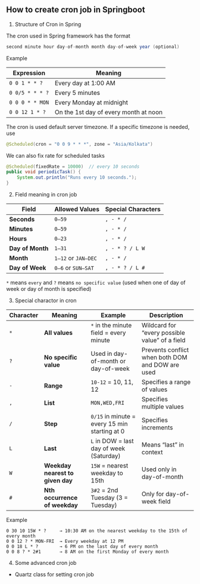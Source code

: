 ## How to create cron job in Springboot
1. Structure of Cron in Spring

The cron used in Spring framework has the format
```java
second minute hour day-of-month month day-of-week year (optional)
```
Example

| Expression      | Meaning                               |
| --------------- | ------------------------------------- |
| `0 0 1 * * ?`   | Every day at 1:00 AM                  |
| `0 0/5 * * * ?` | Every 5 minutes                       |
| `0 0 0 * * MON` | Every Monday at midnight              |
| `0 0 12 1 * ?`  | On the 1st day of every month at noon |

The cron is used default server timezone. If a specific timezone is needed, use

```java
@Scheduled(cron = "0 0 9 * * *", zone = "Asia/Kolkata")
```

We can also fix rate for scheduled tasks
```java
@Scheduled(fixedRate = 10000)  // every 10 seconds
public void periodicTask() {
    System.out.println("Runs every 10 seconds.");
}

```
2. Field meaning in cron job

| Field            | Allowed Values      | Special Characters |
| ---------------- | ------------------- | ------------------ |
| **Seconds**      | `0–59`              | `, - * /`          |
| **Minutes**      | `0–59`              | `, - * /`          |
| **Hours**        | `0–23`              | `, - * /`          |
| **Day of Month** | `1–31`              | `, - * ? / L W`    |
| **Month**        | `1–12` or `JAN–DEC` | `, - * /`          |
| **Day of Week**  | `0–6` or `SUN–SAT`  | `, - * ? / L #`    |

`*` means ``every`` and `?` means `no specific value` (used when one of day of week or day of month is specified)

3. Special charactor in cron

| Character | Meaning                          | Example                                       | Description                                      |
| --------- | -------------------------------- | --------------------------------------------- | ------------------------------------------------ |
| `*`       | **All values**                   | `*` in the minute field = every minute        | Wildcard for “every possible value” of a field   |
| `?`       | **No specific value**            | Used in day-of-month or day-of-week           | Prevents conflict when both DOM and DOW are used |
| `-`       | **Range**                        | `10-12` = 10, 11, 12                          | Specifies a range of values                      |
| `,`       | **List**                         | `MON,WED,FRI`                                 | Specifies multiple values                        |
| `/`       | **Step**                         | `0/15` in minute = every 15 min starting at 0 | Specifies increments                             |
| `L`       | **Last**                         | `L` in DOW = last day of week (Saturday)      | Means “last” in context                          |
| `W`       | **Weekday nearest to given day** | `15W` = nearest weekday to 15th               | Used only in day-of-month                        |
| `#`       | **Nth occurrence of weekday**    | `3#2` = 2nd Tuesday (3 = Tuesday)             | Only for day-of-week field                       |

Example 
```
0 30 10 15W * ?     → 10:30 AM on the nearest weekday to the 15th of every month
0 0 12 ? * MON-FRI  → Every weekday at 12 PM
0 0 18 L * ?        → 6 PM on the last day of every month
0 0 8 ? * 2#1       → 8 AM on the first Monday of every month
```

4. Some advanced cron job
- Quartz class for setting cron job